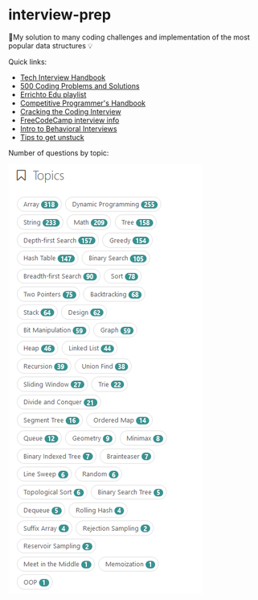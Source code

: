 # interview-prep
📝My solution to many coding challenges and implementation of the most popular data structures 💡

Quick links:
- [Tech Interview Handbook](https://yangshun.github.io/tech-interview-handbook/)
- [500 Coding Problems and Solutions](https://kingrayhan.medium.com/500-data-structures-and-algorithms-practice-problems-and-their-solutions-b45a83d803f0)
- [Errichto Edu playlist](https://www.youtube.com/playlist?list=PLl0KD3g-oDOEbtmoKT5UWZ-0_JbyLnHPZ)
- [Competitive Programmer's Handbook](https://cses.fi/book/book.pdf)
- [Cracking the Coding Interview](https://cin.ufpe.br/~fbma/Crack/Cracking%20the%20Coding%20Interview%20189%20Programming%20Questions%20and%20Solutions.pdf)
- [FreeCodeCamp interview info](https://www.freecodecamp.org/news/software-engineering-interviews-744380f4f2af/)
- [Intro to Behavioral Interviews](https://www.youtube.com/watch?v=PJKYqLP6MRE)
- [Tips to get unstuck](https://www.byte-by-byte.com/stuck-on-coding-interview/)

Number of questions by topic:

![Questions Chart](https://raw.githubusercontent.com/lnogueir/interview-prep/main/images/leetcodeQuestionsChart.PNG)
